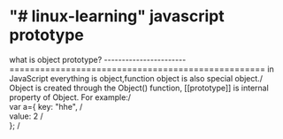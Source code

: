 "# linux-learning" 
javascript prototype 
========
what is object prototype? 
-----------------------==================================================
in JavaScript everything is object,function object is also special object./<br>
Object is created through the Object() function, [[prototype]] is internal property of Object.
        For example:/<br>
        var a={
        key: "hhe", /<br>
        value: 2    /<br>
        };              /<br>  
